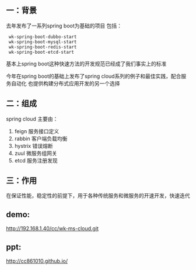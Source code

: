 ## 一：背景
去年发布了一系列spring boot为基础的项目
包括：

     wk-spring-boot-dubbo-start
     wk-spring-boot-mysql-start
     wk-spring-boot-redis-start
     wk-spring-boot-etcd-start
     
基本上spring boot这种快速方法的开发规范已经成了我们事实上的标准  

今年在spring boot的基础上发布了spring cloud系列的例子和最佳实践，配合服务自动化
也提供构建分布式应用开发的另一个选择

## 二：组成
spring cloud 主要由：
1. feign    服务接口定义
2. rabbin   客户端负载均衡
3. hystrix  错误熔断
4. zuul     微服务组网关
5. etcd     服务注册发现

## 三：作用
在保证性能，稳定性的前提下，用于各种传统服务和微服务的开速开发，快速迭代

## demo:
http://192.168.1.40/cc/wk-ms-cloud.git

## ppt:
http://cc861010.github.io/
